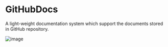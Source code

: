 # GitHubDocs
A light-weight documentation system which support the documents stored in GitHub repository.

![image](https://cloud.githubusercontent.com/assets/2216750/21465684/e8582550-c9e7-11e6-943f-b05976b89094.png)
